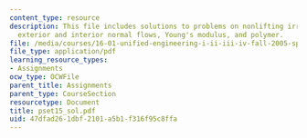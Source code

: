 ```yaml
---
content_type: resource
description: This file includes solutions to problems on nonlifting irrotational flow,
  exterior and interior normal flows, Young's modulus, and polymer.
file: /media/courses/16-01-unified-engineering-i-ii-iii-iv-fall-2005-spring-2006/47dfad261dbf2101a5b1f316f95c8ffa_pset15_sol.pdf
file_type: application/pdf
learning_resource_types:
- Assignments
ocw_type: OCWFile
parent_title: Assignments
parent_type: CourseSection
resourcetype: Document
title: pset15_sol.pdf
uid: 47dfad26-1dbf-2101-a5b1-f316f95c8ffa
---
```

